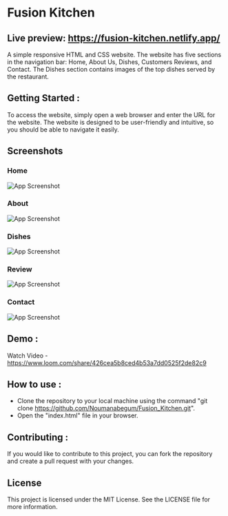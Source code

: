 

# Fusion Kitchen 
## Live preview: https://fusion-kitchen.netlify.app/
A simple responsive HTML and CSS website. The website has five sections in the navigation bar: Home, About Us, Dishes, Customers Reviews, and Contact. The Dishes section contains images of the top dishes served by the restaurant.


## Getting Started :
To access the website, simply open a web browser and enter the URL for the website. The website is designed to be user-friendly and intuitive, so you should be able to navigate it easily.
## Screenshots
### Home 
![App Screenshot](https://github.com/Noumanabegum/Fusion_Kitchen/blob/master/screenshots/home.jpg?raw=true)

### About 
![App Screenshot](https://github.com/Noumanabegum/Fusion_Kitchen/blob/master/screenshots/about.jpg?raw=true)

### Dishes 
![App Screenshot](https://github.com/Noumanabegum/Fusion_Kitchen/blob/master/screenshots/dishes.jpg?raw=true)

### Review 
![App Screenshot](https://github.com/Noumanabegum/Fusion_Kitchen/blob/master/screenshots/review.jpg?raw=true)

### Contact 
![App Screenshot](https://github.com/Noumanabegum/Fusion_Kitchen/blob/master/screenshots/contact.jpg?raw=true)


## Demo :

Watch Video - https://www.loom.com/share/426cea5b8ced4b53a7dd0525f2de82c9


## How to use :
* Clone the repository to your local machine using the command "git clone https://github.com/Noumanabegum/Fusion_Kitchen.git".
* Open the "index.html" file in your browser.
## Contributing :
If you would like to contribute to this project, you can fork the repository and create a pull request with your changes.
## License 
This project is licensed under the MIT License. See the LICENSE file for more information.
